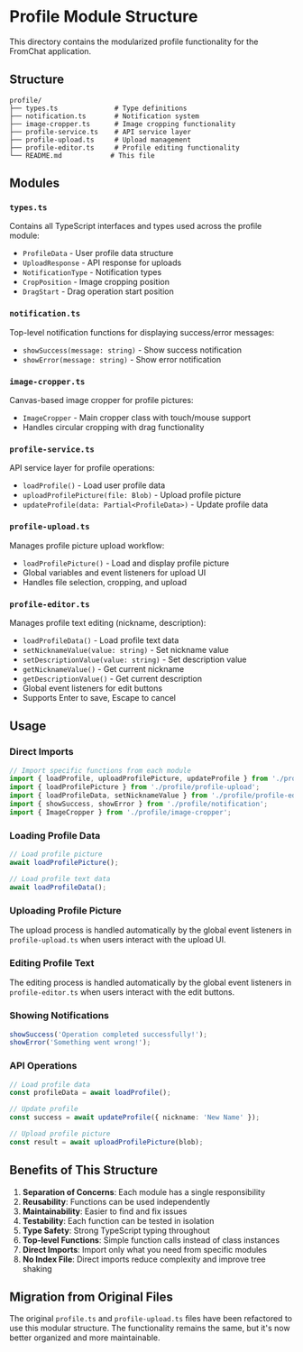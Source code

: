 # Profile Module Structure

This directory contains the modularized profile functionality for the FromChat application.

## Structure

```
profile/
├── types.ts              # Type definitions
├── notification.ts       # Notification system
├── image-cropper.ts      # Image cropping functionality
├── profile-service.ts    # API service layer
├── profile-upload.ts     # Upload management
├── profile-editor.ts     # Profile editing functionality
└── README.md            # This file
```

## Modules

### `types.ts`
Contains all TypeScript interfaces and types used across the profile module:
- `ProfileData` - User profile data structure
- `UploadResponse` - API response for uploads
- `NotificationType` - Notification types
- `CropPosition` - Image cropping position
- `DragStart` - Drag operation start position

### `notification.ts`
Top-level notification functions for displaying success/error messages:
- `showSuccess(message: string)` - Show success notification
- `showError(message: string)` - Show error notification

### `image-cropper.ts`
Canvas-based image cropper for profile pictures:
- `ImageCropper` - Main cropper class with touch/mouse support
- Handles circular cropping with drag functionality

### `profile-service.ts`
API service layer for profile operations:
- `loadProfile()` - Load user profile data
- `uploadProfilePicture(file: Blob)` - Upload profile picture
- `updateProfile(data: Partial<ProfileData>)` - Update profile data

### `profile-upload.ts`
Manages profile picture upload workflow:
- `loadProfilePicture()` - Load and display profile picture
- Global variables and event listeners for upload UI
- Handles file selection, cropping, and upload

### `profile-editor.ts`
Manages profile text editing (nickname, description):
- `loadProfileData()` - Load profile text data
- `setNicknameValue(value: string)` - Set nickname value
- `setDescriptionValue(value: string)` - Set description value
- `getNicknameValue()` - Get current nickname
- `getDescriptionValue()` - Get current description
- Global event listeners for edit buttons
- Supports Enter to save, Escape to cancel

## Usage

### Direct Imports
```typescript
// Import specific functions from each module
import { loadProfile, uploadProfilePicture, updateProfile } from './profile/profile-service';
import { loadProfilePicture } from './profile/profile-upload';
import { loadProfileData, setNicknameValue } from './profile/profile-editor';
import { showSuccess, showError } from './profile/notification';
import { ImageCropper } from './profile/image-cropper';
```

### Loading Profile Data
```typescript
// Load profile picture
await loadProfilePicture();

// Load profile text data
await loadProfileData();
```

### Uploading Profile Picture
The upload process is handled automatically by the global event listeners in `profile-upload.ts` when users interact with the upload UI.

### Editing Profile Text
The editing process is handled automatically by the global event listeners in `profile-editor.ts` when users interact with the edit buttons.

### Showing Notifications
```typescript
showSuccess('Operation completed successfully!');
showError('Something went wrong!');
```

### API Operations
```typescript
// Load profile data
const profileData = await loadProfile();

// Update profile
const success = await updateProfile({ nickname: 'New Name' });

// Upload profile picture
const result = await uploadProfilePicture(blob);
```

## Benefits of This Structure

1. **Separation of Concerns**: Each module has a single responsibility
2. **Reusability**: Functions can be used independently
3. **Maintainability**: Easier to find and fix issues
4. **Testability**: Each function can be tested in isolation
5. **Type Safety**: Strong TypeScript typing throughout
6. **Top-level Functions**: Simple function calls instead of class instances
7. **Direct Imports**: Import only what you need from specific modules
8. **No Index File**: Direct imports reduce complexity and improve tree shaking

## Migration from Original Files

The original `profile.ts` and `profile-upload.ts` files have been refactored to use this modular structure. The functionality remains the same, but it's now better organized and more maintainable.
